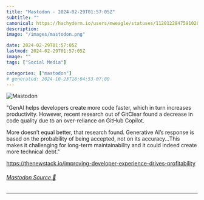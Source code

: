 ```yaml
---
title: "Mastodon - 2024-02-29T01:57:05Z"
subtitle: ""
canonical: https://hachyderm.io/users/mweagle/statuses/112012284759102852
description:
image: "/images/mastodon.png"

date: 2024-02-29T01:57:05Z
lastmod: 2024-02-29T01:57:05Z
image: ""
tags: ["Social Media"]

categories: ["mastodon"]
# generated: 2024-10-23T18:04:53-07:00
---
```

![Mastodon](/images/mastodon.png)

<p>&quot;GenAI helps developers create more code faster, which in turn increases productivity. However, recent research out of GitClear found a decrease in code quality due to an over-reliance on GitHub Copilot.</p><p>More doesn’t equal better, that research found. Generative AI’s response is based on the probability of being accepted, not on its accuracy...This makes it challenging for long-term maintainability and it could indeed create more technical debt.&quot;</p><p><a href="https://thenewstack.io/improving-developer-experience-drives-profitability" target="_blank" rel="nofollow noopener noreferrer" translate="no"><span class="invisible">https://</span><span class="ellipsis">thenewstack.io/improving-devel</span><span class="invisible">oper-experience-drives-profitability</span></a></p>


###### [Mastodon Source 🐘](https://hachyderm.io/@mweagle/112012284759102852)

___
